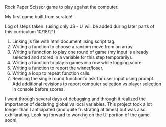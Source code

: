 Rock Paper Scissor game to play against the computer.

My first game built from scratch!

Log of steps taken:
(using only JS - UI will be added during later parts of this curriculum 10/18/21)

1. Linking js file with html document using script tag.
2. Writing a function to choose a random move from an array.
3. Writing a funnction to play one round of game (my input is already
selected and stored in a variable for this step temporarily).
4. Writing a function to play 5 games in a row while logging score.
5. Writing a function to report the winner/loser.
6. Writing a loop to repeat function calls.
7. Revising the single round function to ask for user input using prompt.
Add additional revisions to report computer selection vs player selection
in console before scores.

I went through several days of debugging and through it realized the importance of 
declaring global vs local variables. This project took a lot longer than I anticipated
(and quite frustrating at times) but was also exhilarating. Looking forward to working
on the UI portion of the game soon!
